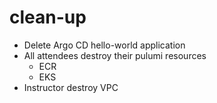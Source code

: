 # clean-up

- Delete Argo CD hello-world application
- All attendees destroy their pulumi resources
  - ECR
  - EKS
- Instructor destroy VPC
